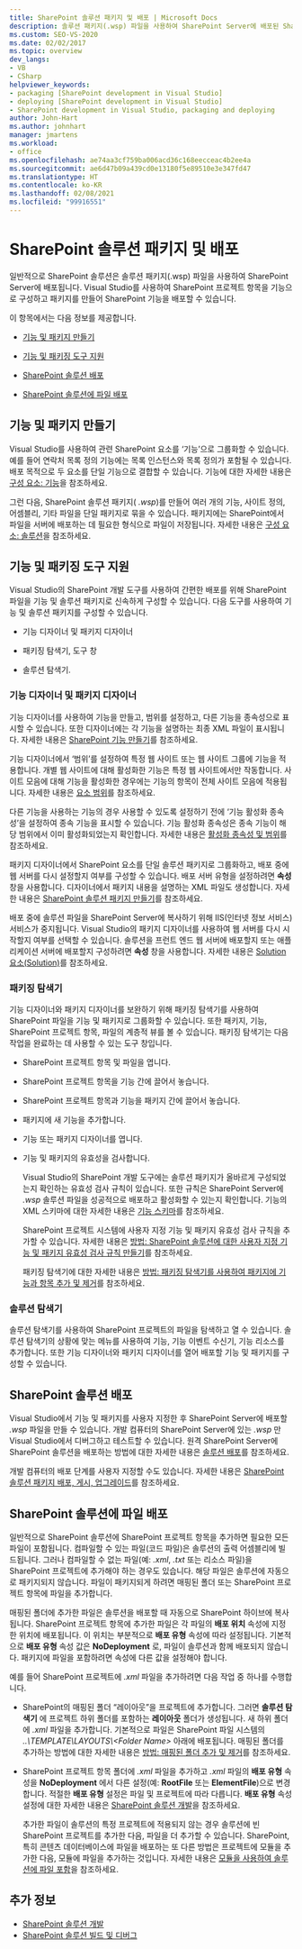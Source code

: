 ```yaml
---
title: SharePoint 솔루션 패키지 및 배포 | Microsoft Docs
description: 솔루션 패키지(.wsp) 파일을 사용하여 SharePoint Server에 배포된 SharePoint 솔루션 패키지를 만들어 배포합니다.
ms.custom: SEO-VS-2020
ms.date: 02/02/2017
ms.topic: overview
dev_langs:
- VB
- CSharp
helpviewer_keywords:
- packaging [SharePoint development in Visual Studio]
- deploying [SharePoint development in Visual Studio]
- SharePoint development in Visual Studio, packaging and deploying
author: John-Hart
ms.author: johnhart
manager: jmartens
ms.workload:
- office
ms.openlocfilehash: ae74aa3cf759ba006acd36c168eecceac4b2ee4a
ms.sourcegitcommit: ae6d47b09a439cd0e13180f5e89510e3e347fd47
ms.translationtype: HT
ms.contentlocale: ko-KR
ms.lasthandoff: 02/08/2021
ms.locfileid: "99916551"
---
```

# <a name="package-and-deploy-sharepoint-solutions"></a>SharePoint 솔루션 패키지 및 배포
  일반적으로 SharePoint 솔루션은 솔루션 패키지(.wsp) 파일을 사용하여 SharePoint Server에 배포됩니다. Visual Studio를 사용하여 SharePoint 프로젝트 항목을 기능으로 구성하고 패키지를 만들어 SharePoint 기능을 배포할 수 있습니다.

 이 항목에서는 다음 정보를 제공합니다.

- [기능 및 패키지 만들기](#create-features-and-packages)

- [기능 및 패키징 도구 지원](#feature-and-packaging-tool-support)

- [SharePoint 솔루션 배포](#deploy-sharepoint-solutions)

- [SharePoint 솔루션에 파일 배포](#deploy-files-in-sharepoint-solutions)

## <a name="create-features-and-packages"></a>기능 및 패키지 만들기
 Visual Studio를 사용하여 관련 SharePoint 요소를 ‘기능’으로 그룹화할 수 있습니다. 예를 들어 연락처 목록 정의 기능에는 목록 인스턴스와 목록 정의가 포함될 수 있습니다. 배포 목적으로 두 요소를 단일 기능으로 결합할 수 있습니다. 기능에 대한 자세한 내용은 [구성 요소: 기능](/previous-versions/office/developer/sharepoint-2010/ee537350(v=office.14))을 참조하세요.

 그런 다음, SharePoint 솔루션 패키지( *.wsp*)를 만들어 여러 개의 기능, 사이트 정의, 어셈블리, 기타 파일을 단일 패키지로 묶을 수 있습니다. 패키지에는 SharePoint에서 파일을 서버에 배포하는 데 필요한 형식으로 파일이 저장됩니다. 자세한 내용은 [구성 요소: 솔루션](/previous-versions/office/developer/sharepoint-2010/ee537008(v=office.14))을 참조하세요.

## <a name="feature-and-packaging-tool-support"></a>기능 및 패키징 도구 지원
 Visual Studio의 SharePoint 개발 도구를 사용하여 간편한 배포를 위해 SharePoint 파일을 기능 및 솔루션 패키지로 신속하게 구성할 수 있습니다. 다음 도구를 사용하여 기능 및 솔루션 패키지를 구성할 수 있습니다.

- 기능 디자이너 및 패키지 디자이너

- 패키징 탐색기, 도구 창

- 솔루션 탐색기.

### <a name="feature-designer-and-package-designer"></a>기능 디자이너 및 패키지 디자이너
 기능 디자이너를 사용하여 기능을 만들고, 범위를 설정하고, 다른 기능을 종속성으로 표시할 수 있습니다. 또한 디자이너에는 각 기능을 설명하는 최종 XML 파일이 표시됩니다. 자세한 내용은 [SharePoint 기능 만들기](../sharepoint/creating-sharepoint-features.md)를 참조하세요.

 기능 디자이너에서 ‘범위’를 설정하여 특정 웹 사이트 또는 웹 사이트 그룹에 기능을 적용합니다. 개별 웹 사이트에 대해 활성화한 기능은 특정 웹 사이트에서만 작동합니다. 사이트 모음에 대해 기능을 활성화한 경우에는 기능의 항목이 전체 사이트 모음에 적용됩니다. 자세한 내용은 [요소 범위](/previous-versions/office/developer/sharepoint-2010/ms476615(v=office.14))를 참조하세요.

 다른 기능을 사용하는 기능의 경우 사용할 수 있도록 설정하기 전에 ‘기능 활성화 종속성’을 설정하여 종속 기능을 표시할 수 있습니다. 기능 활성화 종속성은 종속 기능이 해당 범위에서 이미 활성화되었는지 확인합니다. 자세한 내용은 [활성화 종속성 및 범위](/previous-versions/office/developer/sharepoint-2010/aa543162(v=office.14))를 참조하세요.

 패키지 디자이너에서 SharePoint 요소를 단일 솔루션 패키지로 그룹화하고, 배포 중에 웹 서버를 다시 설정할지 여부를 구성할 수 있습니다. 배포 서버 유형을 설정하려면 **속성** 창을 사용합니다. 디자이너에서 패키지 내용을 설명하는 XML 파일도 생성합니다. 자세한 내용은 [SharePoint 솔루션 패키지 만들기](../sharepoint/creating-sharepoint-solution-packages.md)를 참조하세요.

 배포 중에 솔루션 파일을 SharePoint Server에 복사하기 위해 IIS(인터넷 정보 서비스) 서비스가 중지됩니다. Visual Studio의 패키지 디자이너를 사용하여 웹 서버를 다시 시작할지 여부를 선택할 수 있습니다. 솔루션을 프런트 엔드 웹 서버에 배포할지 또는 애플리케이션 서버에 배포할지 구성하려면 **속성** 창을 사용합니다. 자세한 내용은 [Solution 요소(Solution)](/previous-versions/office/developer/sharepoint-2010/ms412929(v=office.14))를 참조하세요.

### <a name="packaging-explorer"></a>패키징 탐색기
 기능 디자이너와 패키지 디자이너를 보완하기 위해 패키징 탐색기를 사용하여 SharePoint 파일을 기능 및 패키지로 그룹화할 수 있습니다. 또한 패키지, 기능, SharePoint 프로젝트 항목, 파일의 계층적 뷰를 볼 수 있습니다. 패키징 탐색기는 다음 작업을 완료하는 데 사용할 수 있는 도구 창입니다.

- SharePoint 프로젝트 항목 및 파일을 엽니다.

- SharePoint 프로젝트 항목을 기능 간에 끌어서 놓습니다.

- SharePoint 프로젝트 항목과 기능을 패키지 간에 끌어서 놓습니다.

- 패키지에 새 기능을 추가합니다.

- 기능 또는 패키지 디자이너를 엽니다.

- 기능 및 패키지의 유효성을 검사합니다.

  Visual Studio의 SharePoint 개발 도구에는 솔루션 패키지가 올바르게 구성되었는지 확인하는 유효성 검사 규칙이 있습니다. 또한 규칙은 SharePoint Server에 *.wsp* 솔루션 파일을 성공적으로 배포하고 활성화할 수 있는지 확인합니다. 기능의 XML 스키마에 대한 자세한 내용은 [기능 스키마](/previous-versions/office/developer/sharepoint-2010/ms414322(v=office.14))를 참조하세요.

  SharePoint 프로젝트 시스템에 사용자 지정 기능 및 패키지 유효성 검사 규칙을 추가할 수 있습니다. 자세한 내용은 [방법: SharePoint 솔루션에 대한 사용자 지정 기능 및 패키지 유효성 검사 규칙 만들기](../sharepoint/how-to-create-custom-feature-and-package-validation-rules-for-sharepoint-solutions.md)를 참조하세요.

  패키징 탐색기에 대한 자세한 내용은 [방법: 패키징 탐색기를 사용하여 패키지에 기능과 항목 추가 및 제거](../sharepoint/how-to-add-and-remove-features-and-items-to-a-package-by-using-the-packaging-explorer.md)를 참조하세요.

### <a name="solution-explorer"></a>솔루션 탐색기
 솔루션 탐색기를 사용하여 SharePoint 프로젝트의 파일을 탐색하고 열 수 있습니다. 솔루션 탐색기의 상황에 맞는 메뉴를 사용하여 기능, 기능 이벤트 수신기, 기능 리소스를 추가합니다. 또한 기능 디자이너와 패키지 디자이너를 열어 배포할 기능 및 패키지를 구성할 수 있습니다.

## <a name="deploy-sharepoint-solutions"></a>SharePoint 솔루션 배포
 Visual Studio에서 기능 및 패키지를 사용자 지정한 후 SharePoint Server에 배포할 *.wsp* 파일을 만들 수 있습니다. 개발 컴퓨터의 SharePoint Server에 있는 *.wsp* 만 Visual Studio에서 디버그하고 테스트할 수 있습니다. 원격 SharePoint Server에 SharePoint 솔루션을 배포하는 방법에 대한 자세한 내용은 [솔루션 배포](/previous-versions/office/developer/sharepoint-2010/aa544500(v=office.14))를 참조하세요.

 개발 컴퓨터의 배포 단계를 사용자 지정할 수도 있습니다. 자세한 내용은 [SharePoint 솔루션 패키지 배포, 게시, 업그레이드](../sharepoint/deploying-publishing-and-upgrading-sharepoint-solution-packages.md)를 참조하세요.

## <a name="deploy-files-in-sharepoint-solutions"></a>SharePoint 솔루션에 파일 배포
 일반적으로 SharePoint 솔루션에 SharePoint 프로젝트 항목을 추가하면 필요한 모든 파일이 포함됩니다. 컴파일할 수 있는 파일(코드 파일)은 솔루션의 출력 어셈블리에 빌드됩니다. 그러나 컴파일할 수 없는 파일(예: *.xml*, *.txt* 또는 리소스 파일)을 SharePoint 프로젝트에 추가해야 하는 경우도 있습니다. 해당 파일은 솔루션에 자동으로 패키지되지 않습니다. 파일이 패키지되게 하려면 매핑된 폴더 또는 SharePoint 프로젝트 항목에 파일을 추가합니다.

 매핑된 폴더에 추가한 파일은 솔루션을 배포할 때 자동으로 SharePoint 하이브에 복사됩니다. SharePoint 프로젝트 항목에 추가한 파일은 각 파일의 **배포 위치** 속성에 지정한 위치에 배포됩니다. 이 위치는 부분적으로 **배포 유형** 속성에 따라 설정됩니다. 기본적으로 **배포 유형** 속성 값은 **NoDeployment** 로, 파일이 솔루션과 함께 배포되지 않습니다. 패키지에 파일을 포함하려면 속성에 다른 값을 설정해야 합니다.

 예를 들어 SharePoint 프로젝트에 *.xml* 파일을 추가하려면 다음 작업 중 하나를 수행합니다.

- SharePoint의 매핑된 폴더 “레이아웃”을 프로젝트에 추가합니다. 그러면 **솔루션 탐색기** 에 프로젝트 하위 폴더를 포함하는 **레이아웃** 폴더가 생성됩니다. 새 하위 폴더에 *.xml* 파일을 추가합니다. 기본적으로 파일은 SharePoint 파일 시스템의 *..\TEMPLATE\LAYOUTS\\\<Folder Name>* 아래에 배포됩니다. 매핑된 폴더를 추가하는 방법에 대한 자세한 내용은 [방법: 매핑된 폴더 추가 및 제거](../sharepoint/how-to-add-and-remove-mapped-folders.md)를 참조하세요.

- SharePoint 프로젝트 항목 폴더에 *.xml* 파일을 추가하고 *.xml* 파일의 **배포 유형** 속성을 **NoDeployment** 에서 다른 설정(예: **RootFile** 또는 **ElementFile**)으로 변경합니다. 적절한 **배포 유형** 설정은 파일 및 프로젝트에 따라 다릅니다. **배포 유형** 속성 설정에 대한 자세한 내용은 [SharePoint 솔루션 개발](../sharepoint/developing-sharepoint-solutions.md)을 참조하세요.

  추가한 파일이 솔루션의 특정 프로젝트에 적용되지 않는 경우 솔루션에 빈 SharePoint 프로젝트를 추가한 다음, 파일을 더 추가할 수 있습니다. SharePoint, 특히 콘텐츠 데이터베이스에 파일을 배포하는 또 다른 방법은 프로젝트에 모듈을 추가한 다음, 모듈에 파일을 추가하는 것입니다. 자세한 내용은 [모듈을 사용하여 솔루션에 파일 포함](../sharepoint/using-modules-to-include-files-in-the-solution.md)을 참조하세요.

## <a name="see-also"></a>추가 정보
- [SharePoint 솔루션 개발](../sharepoint/developing-sharepoint-solutions.md)
- [SharePoint 솔루션 빌드 및 디버그](../sharepoint/building-and-debugging-sharepoint-solutions.md)
